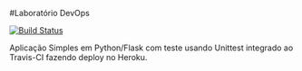 #Laboratório DevOps

[![Build Status](https://travis-ci.com/gilmarvagner/devopslab.svg?branch=main)](https://travis-ci.com/gilmarvagner/devopslab)


Aplicação Simples em Python/Flask com teste usando Unittest integrado ao Travis-CI fazendo deploy no Heroku.
